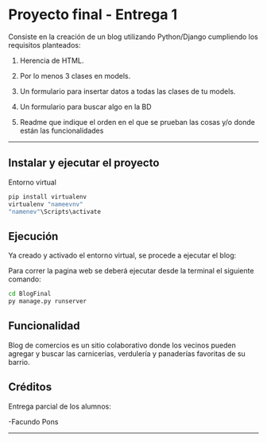 # Proyecto final - Entrega 1

Consiste en la creación de un blog utilizando Python/Django cumpliendo los requisitos planteados:

1. Herencia de HTML.

2. Por lo menos 3 clases en models.

3. Un formulario para insertar datos a todas las clases de tu models.

4. Un formulario para buscar algo en la BD

5. Readme que indique el orden en el que se prueban las cosas y/o donde están las
funcionalidades
--------------------------

## Instalar y ejecutar el proyecto

Entorno virtual

```bash
pip install virtualenv
virtualenv "nameevnv"
"namenev"\Scripts\activate
```

## Ejecución

Ya creado y activado el entorno virtual, se procede a ejecutar el blog:

Para correr la pagina web se deberá ejecutar desde la terminal el siguiente comando:

```bash
cd BlogFinal
py manage.py runserver
```


## Funcionalidad

Blog de comercios es un sitio colaborativo donde los vecinos pueden agregar y buscar las carnicerías, verdulería y panaderías favoritas de su barrio.

## Créditos

Entrega parcial de los alumnos:

-Facundo Pons



---------------